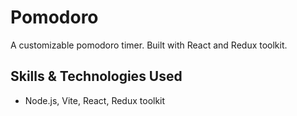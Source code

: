 # Pomodoro
A customizable pomodoro timer. Built with React and Redux toolkit.

## Skills & Technologies Used

- Node.js, Vite, React, Redux toolkit

